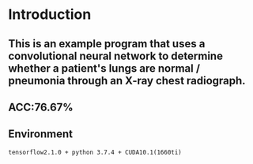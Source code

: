 # Introduction
## This is an example program that uses a convolutional neural network to determine whether a patient's lungs are normal / pneumonia through an X-ray chest radiograph.
## ACC:76.67%
## Environment

```pyhton
tensorflow2.1.0 + python 3.7.4 + CUDA10.1(1660ti)
```
